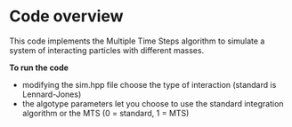 # Code overview

This code implements the Multiple Time Steps algorithm to simulate a system of interacting particles with different masses. 


**To run the code** 
- modifying the sim.hpp file choose the type of interaction (standard is Lennard-Jones)
- the algotype parameters let you choose to use the standard integration algorithm or the MTS (0 = standard, 1 = MTS)
